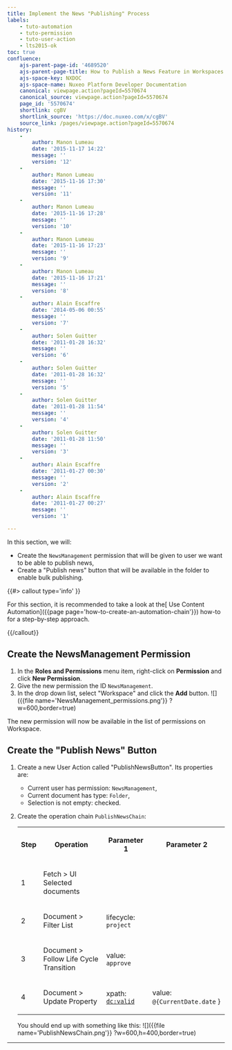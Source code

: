 ```yaml
---
title: Implement the News "Publishing" Process
labels:
    - tuto-automation
    - tuto-permission
    - tuto-user-action
    - lts2015-ok
toc: true
confluence:
    ajs-parent-page-id: '4689520'
    ajs-parent-page-title: How to Publish a News Feature in Workspaces
    ajs-space-key: NXDOC
    ajs-space-name: Nuxeo Platform Developer Documentation
    canonical: viewpage.action?pageId=5570674
    canonical_source: viewpage.action?pageId=5570674
    page_id: '5570674'
    shortlink: cgBV
    shortlink_source: 'https://doc.nuxeo.com/x/cgBV'
    source_link: /pages/viewpage.action?pageId=5570674
history:
    - 
        author: Manon Lumeau
        date: '2015-11-17 14:22'
        message: ''
        version: '12'
    - 
        author: Manon Lumeau
        date: '2015-11-16 17:30'
        message: ''
        version: '11'
    - 
        author: Manon Lumeau
        date: '2015-11-16 17:28'
        message: ''
        version: '10'
    - 
        author: Manon Lumeau
        date: '2015-11-16 17:23'
        message: ''
        version: '9'
    - 
        author: Manon Lumeau
        date: '2015-11-16 17:21'
        message: ''
        version: '8'
    - 
        author: Alain Escaffre
        date: '2014-05-06 00:55'
        message: ''
        version: '7'
    - 
        author: Solen Guitter
        date: '2011-01-28 16:32'
        message: ''
        version: '6'
    - 
        author: Solen Guitter
        date: '2011-01-28 16:32'
        message: ''
        version: '5'
    - 
        author: Solen Guitter
        date: '2011-01-28 11:54'
        message: ''
        version: '4'
    - 
        author: Solen Guitter
        date: '2011-01-28 11:50'
        message: ''
        version: '3'
    - 
        author: Alain Escaffre
        date: '2011-01-27 00:30'
        message: ''
        version: '2'
    - 
        author: Alain Escaffre
        date: '2011-01-27 00:27'
        message: ''
        version: '1'

---
```

In this section, we will:

*   Create the `NewsManagement` permission that will be given to user we want to be able to publish news,
*   Create a "Publish news" button that will be available in the folder to enable bulk publishing.

{{#> callout type='info' }}

For this section, it is recommended to take a look at the[ Use Content Automation]({{page page='how-to-create-an-automation-chain'}}) how-to for a step-by-step approach.

{{/callout}}

## Create the NewsManagement Permission

1.  In the **Roles and Permissions** menu item, right-click on **Permission** and click **New Permission**.
2.  Give the new permission the ID `NewsManagement`.
3.  In the drop down list, select "Workspace" and click the **Add** button.
    ![]({{file name='NewsManagement_permissions.png'}} ?w=600,border=true)

The new permission will now be available in the list of permissions on Workspace.

## Create the "Publish News" Button

1.  Create a new User Action called "PublishNewsButton". Its properties are:
    *   Current user has permission: `NewsManagement`,
    *   Current document has type: `Folder`,
    *   Selection is not empty: checked.
2.  Create the operation chain `PublishNewsChain`:

    <table><tbody><tr><th colspan="1">

    Step

    </th><th colspan="1">

    Operation

    </th><th colspan="1">

    Parameter 1

    </th><th colspan="1">

    Parameter 2

    </th></tr><tr><td colspan="1">

    1

    </td><td colspan="1">

    Fetch > UI Selected documents

    </td><td colspan="1">

    &nbsp;

    </td><td colspan="1">

    &nbsp;

    </td></tr><tr><td colspan="1">

    2

    </td><td colspan="1">

    Document > Filter List

    </td><td colspan="1">

    lifecycle: `project`

    </td><td colspan="1">

    &nbsp;

    </td></tr><tr><td colspan="1">

    3

    </td><td colspan="1">

    Document > Follow Life Cycle Transition

    </td><td colspan="1">

    value: `approve`

    </td><td colspan="1">

    &nbsp;

    </td></tr><tr><td colspan="1">

    4

    </td><td colspan="1">

    Document > Update Property

    </td><td colspan="1">

    xpath: [`dc:valid`](http://dcvalid)

    </td><td colspan="1">

    value: `@{CurrentDate.date` }

    </td></tr></tbody></table>

    You should end up with something like this:
    ![]({{file name='PublishNewsChain.png'}} ?w=600,h=400,border=true)

* * *

&nbsp;